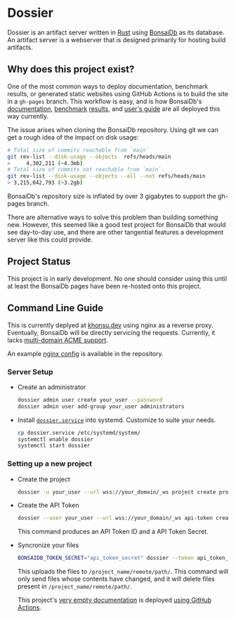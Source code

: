 # Dossier

Dossier is an artifact server written in [Rust][rust] using
[BonsaiDb][bonsaidb] as its database. An artifact server is a webserver that is
designed primarily for hosting build artifacts.

## Why does this project exist?

One of the most common ways to deploy documentation, benchmark results, or
generated static websites using GitHub Actions is to build the site in a
`gh-pages` branch. This workflow is easy, and is how BonsaiDb's
[documentation][bonsaidb-docs], [benchmark][bonsaidb-suite]
[results][bonsaidb-commerce], and [user's guide][bonsaidb-guide] are all
deployed this way currently.

The issue arises when cloning the BonsaiDb repository. Using git we can get a
rough idea of the impact on disk usage:

```sh
# Total size of commits reachable from `main`
git rev-list --disk-usage --objects  refs/heads/main
>     4,302,211 (~4.3mb)
# Total size of commits not reachable from `main`.
git rev-list --disk-usage --objects --all --not refs/heads/main
> 3,215,042,793 (~3.2gb)
```

BonsaiDb's repository size is inflated by over 3 gigabytes to
support the gh-pages branch.

There are alternative ways to solve this problem than building something new.
However, this seemed like a good test project for BonsaiDb that would see
day-to-day use, and there are other tangential features a development server
like this could provide.

## Project Status

This project is in early development. No one should consider using this until at
least the BonsaiDb pages have been re-hosted onto this project.

## Command Line Guide

This is currently deplyed at [khonsu.dev][docs] using nginx as a reverse proxy.
Eventually, BonsaiDb will be directly servicing the requests. Currently, it
lacks [multi-domain ACME
support](https://github.com/khonsulabs/bonsaidb/issues/173).

An example [nginx config](./dossier.nginx.conf) is available in the repository.

### Server Setup

- Create an administrator

  ```sh
  dossier admin user create your_user --password
  dossier admin user add-group your_user administrators
  ```

- Install [`dossier.service`](./dossier.service) into systemd. Customize to
  suite your needs.

  ```sh
  cp dossier.service /etc/systemd/system/
  systemctl enable dossier
  systemctl start dossier
  ```

### Setting up a new project

- Create the project

  ```sh
  dossier -u your_user --url wss://your_domain/_ws project create project_name
  ```
  
- Create the API Token

  ```sh
  dossier --user your_user --url wss://your_domain/_ws api-token create project_name token_label
  ```

  This command produces an API Token ID and a API Token Secret.

- Syncronize your files

  ```sh
  BONSAIDB_TOKEN_SECRET="api_token_secret" dossier --token api_token_id project sync project_name path/to/local/files /remote/path/
  ```

  This uploads the files to `/project_name/remote/path/`. This command will only
  send files whose contents have changed, and it will delete files present in
  `/project_name/remote/path/`.

  This project's [very empty documentation][docs] is deployed [using GitHub
  Actions](./.github/workflows/docs.yml).

[rust]: https://rust-lang.org
[bonsaidb]: https://bonsaidb.io/
[bonsaidb-docs]: https://dev.bonsaidb.io/main/docs/bonsaidb/
[bonsaidb-suite]: https://dev.bonsaidb.io/main/benchmarks/suite/report/
[bonsaidb-commerce]: https://dev.bonsaidb.io/main/benchmarks/commerce/
[bonsaidb-guide]: https://dev.bonsaidb.io/main/guide/
[docs]: https://khonsu.dev/dossier/main/docs/dossier/
